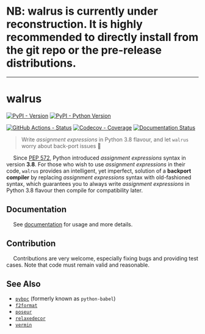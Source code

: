 # NB: walrus is currently under reconstruction. It is highly recommended to directly install from the git repo or the pre-release distributions.

---

# walrus

[![PyPI - Version](https://img.shields.io/pypi/v/bpc-walrus.svg)](https://pypi.org/project/bpc-walrus)
[![PyPI - Python Version](https://img.shields.io/pypi/pyversions/bpc-walrus.svg)](https://pypi.org/project/bpc-walrus)

[![GitHub Actions - Status](https://github.com/pybpc/bpc-walrus/workflows/Build/badge.svg)](https://github.com/pybpc/bpc-walrus/actions?query=workflow%3ABuild)
[![Codecov - Coverage](https://codecov.io/gh/pybpc/bpc-walrus/branch/master/graph/badge.svg)](https://codecov.io/gh/pybpc/bpc-walrus)
[![Documentation Status](https://readthedocs.org/projects/bpc-walrus/badge/?version=latest)](https://bpc-walrus.readthedocs.io/en/latest/)

> Write *assignment expressions* in Python 3.8 flavour, and let `walrus` worry about back-port issues :beer:

&emsp; Since [PEP 572](https://www.python.org/dev/peps/pep-0572/), Python introduced *assignment expressions*
syntax in version __3.8__. For those who wish to use *assignment expressions* in their code, `walrus` provides an
intelligent, yet imperfect, solution of a **backport compiler** by replacing *assignment expressions* syntax with
old-fashioned syntax, which guarantees you to always write *assignment expressions* in Python 3.8 flavour then
compile for compatibility later.

## Documentation

&emsp; See [documentation](https://bpc-walrus.readthedocs.io/en/latest/) for usage and more details.

## Contribution

&emsp; Contributions are very welcome, especially fixing bugs and providing test cases.
Note that code must remain valid and reasonable.

## See Also

- [`pybpc`](https://github.com/pybpc/bpc) (formerly known as `python-babel`)
- [`f2format`](https://github.com/pybpc/f2format)
- [`poseur`](https://github.com/pybpc/poseur)
- [`relaxedecor`](https://github.com/pybpc/relaxedecor)
- [`vermin`](https://github.com/netromdk/vermin)
